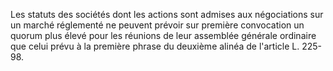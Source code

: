 Les statuts des sociétés dont les actions sont admises aux négociations sur un marché réglementé ne peuvent prévoir sur première convocation un quorum plus élevé pour les réunions de leur assemblée générale ordinaire que celui prévu à la première phrase du deuxième alinéa de l'article L. 225-98.

